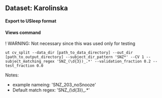 ## Dataset: Karolinska

#### Export to USleep format

#### Views command
! WARNING: Not necessary since this was used only for testing
```
ut cv_split --data_dir [path_to_data_directory] --out_dir [path_to_output_directory] --subject_dir_pattern 'SNZ*' --CV 1 --subject_matching_regex 'SNZ_(\d{3})_.*' --validation_fraction 0.2 --test_fraction 0.0
```

Notes: 
- example nameing: 'SNZ_203_noSnooze'
- Default match regex: 'SNZ_(\d{3})_.*'
